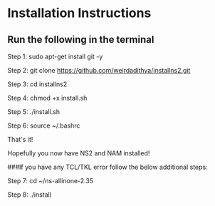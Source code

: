 # Installation Instructions
## Run the following in the terminal
Step 1: sudo apt-get install git -y

Step 2: git clone https://github.com/weirdadithya/installns2.git

Step 3: cd installns2

Step 4: chmod +x install.sh

Step 5: ./install.sh

Step 6: source ~/.bashrc

That's it!

Hopefully you now have NS2 and NAM installed!

###If you have any TCL/TKL error follow the below additional steps:

Step 7: cd ~/ns-allinone-2.35

Step 8: ./install
